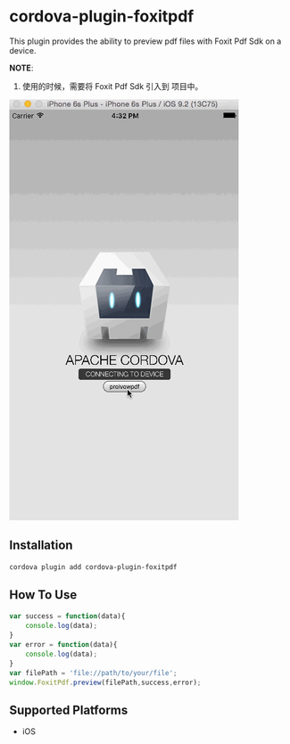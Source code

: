 <!--
# license: Licensed to the Apache Software Foundation (ASF) under one
#         or more contributor license agreements.  See the NOTICE file
#         distributed with this work for additional information
#         regarding copyright ownership.  The ASF licenses this file
#         to you under the Apache License, Version 2.0 (the
#         "License"); you may not use this file except in compliance
#         with the License.  You may obtain a copy of the License at
#
#           http://www.apache.org/licenses/LICENSE-2.0
#
#         Unless required by applicable law or agreed to in writing,
#         software distributed under the License is distributed on an
#         "AS IS" BASIS, WITHOUT WARRANTIES OR CONDITIONS OF ANY
#         KIND, either express or implied.  See the License for the
#         specific language governing permissions and limitations
#         under the License.
-->

# cordova-plugin-foxitpdf
This plugin provides the ability to preview pdf files with Foxit Pdf Sdk on a device.

__NOTE__:                 
1. 使用的时候，需要将 Foxit Pdf Sdk 引入到 项目中。

![](https://github.com/niuemperor/FoxitPdfPreiview-Cordova-iOS/blob/master/images/cordova-plugin-foxitpdf.gif)

## Installation
```bash
cordova plugin add cordova-plugin-foxitpdf
```


## How To Use
```js
var success = function(data){
    console.log(data);
}
var error = function(data){
    console.log(data);
}
var filePath = 'file://path/to/your/file';
window.FoxitPdf.preview(filePath,success,error);
```


## Supported Platforms

- iOS